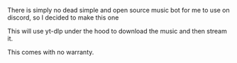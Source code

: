 There is simply no dead simple and open source music bot for me to use on discord, so I decided to make this one

This will use yt-dlp under the hood to download the music and then stream it.

This comes with no warranty.

